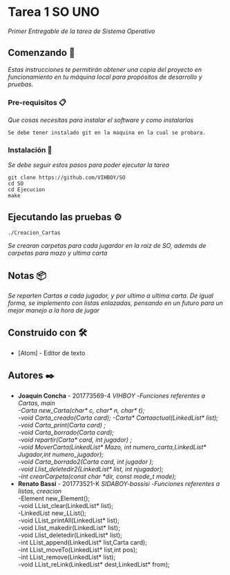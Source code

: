 # Tarea 1 SO UNO

_Primer Entregable de la tarea de Sistema Operativo_

## Comenzando 🚀

_Estas instrucciones te permitirán obtener una copia del proyecto en funcionamiento en tu máquina local para propósitos de desarrollo y pruebas._

### Pre-requisitos 📋

_Que cosas necesitas para instalar el software y como instalarlas_

```
Se debe tener instalado git en la maquina en la cual se probara.
```

### Instalación 🔧

_Se debe seguir estos pasos para poder ejecutar la tarea_

```
git clone https://github.com/VIHBOY/SO
cd SO
cd Ejecucion
make
```
## Ejecutando las pruebas ⚙️

```
./Creacion_Cartas
```
_Se crearan carpetas para cada jugardor en la raiz de SO, además de carpetas para mazo y ultima carta_

## Notas 📦

_Se reparten Cartas a cada jugador, y por ultimo a ultima carta._
_De igual forma, se implemento con listas enlazadas, pensando en un futuro para un mejor manejo a la hora de jugar_

## Construido con 🛠️

* [Atom] - Editor de texto

## Autores ✒️

* **Joaquin Concha** - 201773569-4 *VIHBOY*
   -_Funciones referentes a Cartas, main  
        -Carta new_Carta(char* c, char* n, char* t);  
        -void Carta_creado(Carta card); 
        -Carta* Cartaactual(LinkedList* list);  
        -void Carta_print(Carta card) ;  
        -void Carta_borrado(Carta card);  
        -void repartir(Carta* card, int jugador) ;  
        -void MoverCarta(LinkedList* Mazo, int numero_carta,LinkedList* Jugador,int numero_jugador);  
        -void Carta_borrado2(Carta card, int jugador );  
        -void Llist_deletedir2(LinkedList* list, int njugador);    
        -int crearCarpeta(const char *dir, const mode_t mode);_
* **Renato Bassi** - 201773521-K *SIDABOY-bassisi*
  -_Funciones referentes a listas, creacion_  
        -Element new_Element();  
        -void LList_clear(LinkedList* list);  
        -LinkedList new_LList();  
        -void LList_printAll(LinkedList* list);    
        -void Llist_makedir(LinkedList* list);  
        -void Llist_deletedir(LinkedList* list);  
        -int LList_append(LinkedList* list,Carta card);  
        -int LList_moveTo(LinkedList* list,int pos);  
        -int LList_remove(LinkedList* list);  
        -void LList_reLink(LinkedList* dest,LinkedList* from);
